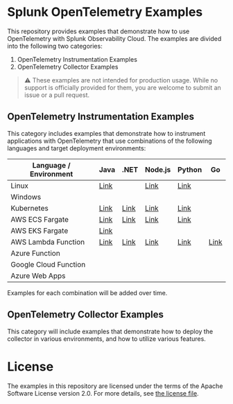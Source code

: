 # Splunk OpenTelemetry Examples

This repository provides examples that demonstrate how to use OpenTelemetry 
with Splunk Observability Cloud. The examples are divided into the following 
two categories: 

1. OpenTelemetry Instrumentation Examples
2. OpenTelemetry Collector Examples 

> :warning: These examples are not intended for production usage. While no support is officially provided for them, you are welcome to submit an issue or a pull request. 

## OpenTelemetry Instrumentation Examples

This category includes examples that demonstrate how to instrument applications 
with OpenTelemetry that use combinations of the following languages and target
deployment environments: 

| Language / Environment | Java                                           | .NET                                        | Node.js                                     | Python                                      | Go                                      |
|------------------------|------------------------------------------------|---------------------------------------------|---------------------------------------------|---------------------------------------------|-----------------------------------------|
| Linux                  | [Link](./instrumentation/java/linux)           |                                             | [Link](./instrumentation/nodejs/linux)      | [Link](./instrumentation/python/linux)      |                                         |
| Windows                |                                                |                                             |                                             |                                             |                                         |
| Kubernetes             | [Link](./instrumentation/java/k8s)             | [Link](./instrumentation/dotnet/k8s)        | [Link](./instrumentation/nodejs/k8s)        | [Link](./instrumentation/python/k8s)        |                                         |
| AWS ECS Fargate        | [Link](./instrumentation/java/aws-ecs)         | [Link](./instrumentation/dotnet/aws-ecs)    | [Link](./instrumentation/nodejs/aws-ecs)    | [Link](./instrumentation/python/aws-ecs)    |                                         |
| AWS EKS Fargate        | [Link](./instrumentation/java/aws-eks-fargate) |   |                                             |                                             |                                         |
| AWS Lambda Function    | [Link](./instrumentation/java/aws-lambda)      | [Link](./instrumentation/dotnet/aws-lambda) | [Link](./instrumentation/nodejs/aws-lambda) | [Link](./instrumentation/python/aws-lambda) | [Link](./instrumentation/go/aws-lambda) |
| Azure Function         |                                                |                                             |                                             |                                             |                                         |
| Google Cloud Function  |                                                |                                             |                                             |                                             |                                         |
| Azure Web Apps         |                                                |                                             |                                             |                                             |                                         |

Examples for each combination will be added over time. 

## OpenTelemetry Collector Examples

This category will include examples that demonstrate how to deploy the collector 
in various environments, and how to utilize various features. 

# License

The examples in this repository are licensed under the terms of the Apache Software License version 2.0. For more details, see [the license file](./LICENSE).
